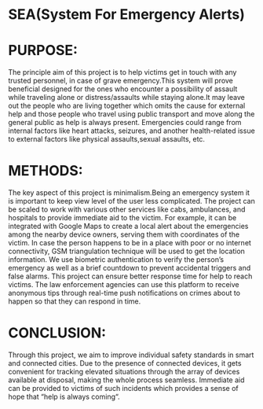 # SEA(System For Emergency Alerts)


# PURPOSE:
The principle aim of this project is to help victims get in touch with any trusted personnel, in case of grave emergency.This system will prove beneficial designed for the ones who encounter a possibility of assault while traveling alone or distress/assaults while staying alone.It may leave out the people who are living together which omits the cause for external help and those people who travel using public transport and move along the general public as help is always present.
Emergencies could range from internal factors like heart attacks, seizures, and another health-related issue to external factors like physical assaults,sexual assaults, etc. 

# METHODS:
The key aspect of this project is minimalism.Being an emergency system it is important to keep view level of the user less complicated. The project can be scaled to work with various other services like cabs, ambulances, and hospitals to provide immediate aid to the victim. For example, it can be integrated with Google Maps to create a local alert about the emergencies among the nearby device owners, serving them with coordinates of the victim. In case the person happens to be in a place with poor or no internet connectivity, GSM triangulation technique will be used to get the location information. We use biometric authentication to verify the person’s emergency as well as a brief countdown to prevent accidental triggers and false alarms. This project can ensure better response time for help to reach victims. The law enforcement agencies can use this platform to receive anonymous tips through real-time push notifications on crimes about to happen so that they can respond in time. 

# CONCLUSION: 
Through this project, we aim to improve individual safety standards in smart and connected cities. Due to the presence of connected devices, it gets convenient for tracking elevated situations through the array of devices available at disposal, making the whole process seamless. Immediate aid can be provided to victims of such incidents which provides a sense of hope that “help is always coming“.
